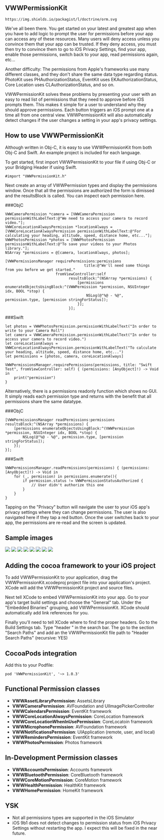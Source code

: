 ## VWWPermissionKit

 	https://img.shields.io/packagist/l/doctrine/orm.svg
We've all been there. You get started on your latest and greatest app when you have to add logic to prompt the user for permissions before your app can access any of these resources. Many users will deny access unless you convince them that your app can be trusted. If they deny access, you must then try to convince them to go to iOS Privacy Settings, find your app, enable those permissions, switch back to your app, read permissions again, etc...

Another difficulty: The permissions from Apple's frameworks use many different classes, and they don't share the same data type regarding status. PhotoKit uses PHAuthorizationStatus, EventKit uses EKAuthorizationStatus, Core Location uses CLAuthorizationStatus, and so on.

VWWPermissionKit solves these problems by presenting your user with an easy to read list of permissions that they need to approve before iOS prompts them. This makes it simple for a user to understand why they should approve permissions. Each button triggers an iOS prompt one at a time all from one central view. VWWPermissionKit will also automatically detect changes if the user changes a setting in your app's privacy settings.

## How to use VWWPermissionKit

Although written in Obj-C, it is easy to use VWWPermissionKit from both Obj-C and Swift. An example project is included for each language. 

To get started, first import VWWPermissionKit to your file if using Obj-C or your Bridging Header if using Swift.

```
#import "VWWPermissionKit.h"
```

Next create an array of VWWPermission types and display the permissions window. Once that all the permissions are authorized the form is dimissed and the resultsBlock is called. You can inspect each permission here. 

###ObjC
```
VWWCameraPermission *camera = [VWWCameraPermission permissionWithLabelText:@"We need to access your camera to record video."];
VWWCoreLocationAlwaysPermission *locationAlways = [VWWCoreLocationAlwaysPermission permissionWithLabelText:@"For calculating your heading, altitude, speed, distance home, etc..."];
VWWPhotosPermission *photos = [VWWPhotosPermission permissionWithLabelText:@"To save your videos to your Photos library."];
NSArray *permissions = @[camera, locationAlways, photos];

[VWWPermissionsManager requirePermissions:permissions
                                    title:@"We'll need some things from you before we get started."
                       fromViewController:self
                             resultsBlock:^(NSArray *permissions) {
                                 [permissions enumerateObjectsUsingBlock:^(VWWPermission *permission, NSUInteger idx, BOOL *stop) {
                                     NSLog(@"%@ - %@", permission.type, [permission stringForStatus]);
                                 }];
                             }];
```

###Swift
```
let photos = VWWPhotosPermission.permissionWithLabelText("In order to write to your Camera Roll")
let camera = VWWCameraPermission.permissionWithLabelText("In order to access your camera to record video.")
let coreLocationAlways = VWWCoreLocationAlwaysPermission.permissionWithLabelText("To calculate your heading, altitude, speed, distance home, etc...")
let permissions = [photos, camera, coreLocationAlways]

VWWPermissionsManager.requirePermissions(permissions, title: "Swift Test", fromViewController: self) { (permissions: [AnyObject]!) -> Void in
    print("permission")
}

```




Alternatively, there is a permissions readonly function which shows no GUI. It simply reads each permission type and returns with the benefit that all permissions share the same datatype. 

###ObjC
```
[VWWPermissionsManager readPermissions:permissions resultsBlock:^(NSArray *permissions) {
    [permissions enumerateObjectsUsingBlock:^(VWWPermission *permission, NSUInteger idx, BOOL *stop) {
        NSLog(@"%@ - %@", permission.type, [permission stringForStatus]);
    }];
}];

```


###Swift
```
VWWPermissionsManager.readPermissions(permissions) { (permissions:[AnyObject]!) -> Void in
    for (_, permission) in permissions.enumerate(){
        if permission.status != VWWPermissionStatusAuthorized {
            // User didn't authorize this one
        }
    }
}
```



Tapping on the "Privacy" button will navigate the user to your iOS app's privacy settings where they can change permissions. The user is also navigated here if they tap a red button. Once the user switches back to your app, the permissions are re-read and the screen is updated.


## Sample images ##
![](http://i.imgur.com/ZT9rl3b.png)
![](http://i.imgur.com/n8FSXnn.png)
![](http://i.imgur.com/ir28YCI.png)
![](http://i.imgur.com/CHBr4vO.png)
![](http://i.imgur.com/SOjz5v0.png)
![](http://i.imgur.com/tz6k6eL.png)
![](http://i.imgur.com/2UjjAgu.png)
![](http://i.imgur.com/T3G6Rkb.png)


## Adding the cocoa framework to your iOS project ##
To add VWWPermissionKit to your application, drag the VWWPermissionKit.xcodeproj project file into your application's project. XCode will add the VWWPermissionKit project and source files.

Next tell XCode to embed VWWPermissionKit into your app. Go to your app's target build settings and choose the "General" tab. Under the "Embedded Binaries" grouping, add VWWPermissionKit. XCode should automatically add link references for you.

Finally you'll need to tell XCode where to find the proper headers. Go to the Build Settings tab. Type "header " in the search bar. The go to the section "Search Paths" and add an the VWWPermissionKit file path to "Header Search Paths" (recursive: YES)

## CocoaPods integration
Add this to your Podfile:
```
pod 'VWWPermissionKit', '~> 1.0.3'
```

## Functional Permission classes ##
- **VWWAssetLibraryPermission**: AssetsLibrary
- **VWWCameraPermission**: AVFoundation and UIImagePickerController
- **VWWCalendarsPermission**: EventKit framework
- **VWWCoreLocationAlwaysPermission**: CoreLocation framework
- **VWWCoreLocationWhenInUsePermission**: CoreLocatoin framework
- **VWWMicrophonePermission**: AVFoundation framework
- **VWWNotificationsPermission**: UIApplication (remote, user, and local)
- **VWWRemindersPermission**: EventKit framework
- **VWWPhotosPermission**: Photos framework

## In-Development Permission classes ##
- **VWWAccountsPermission**: Accounts framework
- **VWWBluetoothPermission**: CoreBluetooth framework
- **VWWCoreMotionPermission**: CoreMotion framework
- **VWWHealthPermission**: HealthKit framework
- **VWWHomePermission**: HomeKit framework

## YSK ##
- Not all permissions types are supported in the iOS Simulator
- iOS 9b1 does not detect changes to permission status from iOS Privacy Settings without restarting the app. I expect this will be fixed in the near future. 

